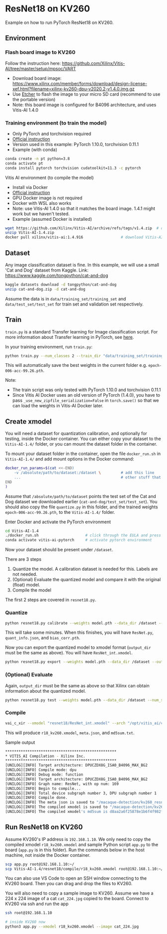 # ResNet18 on KV260

Example on how to run PyTorch ResNet18 on KV260.

## Environment

### Flash board image to KV260

Follow the instruction here: https://github.com/Xilinx/Vitis-AI/tree/master/setup/mpsoc/VART

- Download board image: https://www.xilinx.com/member/forms/download/design-license-xef.html?filename=xilinx-kv260-dpu-v2020.2-v1.4.0.img.gz
- Use [Etcher](https://www.balena.io/etcher/) to flash the image to your micro SD card (recommend to use the portable version)
- Note: this board image is configured for B4096 architecture, and uses Vitis-AI 1.4.0

### Training environment (to train the model)

- Only PyTorch and torchvision required
- [Official instruction](https://pytorch.org/get-started/locally/)
- Version used in this example: PyTorch 1.10.0, torchvision 0.11.1
- Example (with conda)

```bash
conda create -n pt python=3.8
conda activate pt
conda install pytorch torchvision cudatoolkit=11.3 -c pytorch
```

Vitis AI environment (to compile the model)

- Install via Docker
- [Official instruction](https://github.com/Xilinx/Vitis-AI)
- GPU Docker image is not required
- Docker with WSL also works
- Note: use Vitis-AI 1.4.0 so that it matches the board image. 1.4.1 might work but we haven't tested.
- Example (assumed Docker is installed)

```bash
wget https://github.com/Xilinx/Vitis-AI/archive/refs/tags/v1.4.zip  # download Vitis-AI
unzip Vitis-AI-1.4.zip
docker pull xilinx/vitis-ai:1.4.916                 # download Vitis-AI Docker image
```

## Dataset

Any image classification dataset is fine. In this example, we will use a small 'Cat and Dog' dataset from Kaggle. Link: https://www.kaggle.com/tongpython/cat-and-dog

```bash
kaggle datasets download -d tongpython/cat-and-dog
unzip cat-and-dog.zip -d cat-and-dog
```

Assume the data is in `data/training_set/training_set` and `data/test_set/test_set` for train set and validation set respectively.

## Train

`train.py` is a standard Transfer learning for Image classification script. For more information about Transfer learning in PyTorch, see [here](https://pytorch.org/tutorials/beginner/transfer_learning_tutorial.html).

In your training environment, run `train.py`:

```bash
python train.py --num_classes 2 --train_dir "data/training_set/training_set" --val_dir "data/test_set/test_set" --lr 0.001 --num_epochs 10 --batch_size 64
```

This will automatically save the best weights in the current folder e.g. `epoch-006-acc-99.26.pth`.

Note:

- The train script was only tested with PyTorch 1.10.0 and torchvision 0.11.1
- Since Vitis AI Docker uses an old version of PyTorch (1.4.0), you have to pass `_use_new_zipfile_serialization=False` in `torch.save()` so that we can load the weights in Vitis-AI Docker later.

## Create xmodel

You will need a dataset for quantization calibration, and optionally for testing, inside the Docker container. You can either copy your dataset to the `Vitis-AI-1.4/` folder, or you can mount the dataset folder in the container.

To mount your dataset folder in the container, open the file `docker_run.sh` in `Vitis-AI-1.4/` and add mount options in the Docker command:

```bash
docker_run_params=$(cat <<-END)
    -v /absolute/path/to/dataset:/dataset \         # add this line
    ...                                             # other stuff that was here
END
)
```

Assume that `/absolute/path/to/dataset` points the test set of the Cat and Dog dataset we downloaded earlier (`cat-and-dog/test_set/test_set`). You should also copy the file `quantize.py` in this folder, and the trained weights `epoch-006-acc-99.26.pth`, to the `Vitis-AI-1.4/` folder.

Enter Docker and activate the PyTorch environment

```bash
cd Vitis-AI-1.4
./docker_run.sh                     # click through the EULA and press y
conda activate vitis-ai-pytorch     # activate pytorch environment
```

Now your dataset should be present under `/dataset`.

There are 3 steps

1. Quantize the model. A calibration dataset is needed for this. Labels are not needed.
2. (Optional) Evaluate the quantized model and compare it with the original (float) model.
3. Compile the model

The first 2 steps are covered in `resnet18.py`.

### Quantize

```bash
python resnet18.py calibrate --weights model.pth --data_dir /dataset --num_samples 100 --output_dir resnet18
```

This will take some minutes. When this finishes, you will have `ResNet.py`, `quant_info.json`, and `bias_corr.pth`.

Now you can export the quantized model to xmodel format (`output_dir` must be the same as above). You will have `ResNet_int.xmodel`.

```bash
python resnet18.py export --weights model.pth --data_dir /dataset --output_dir resnet18
```

### (Optional) Evaluate

Again, `output_dir` must be the same as above so that Xilinx can obtain information about the quantized model.

```bash
python resnet18.py test --weights model.pth --data_dir /dataset --num_samples 500 --output_dir resnet18
```

### Compile

```bash
vai_c_xir --xmodel "resnet18/ResNet_int.xmodel" --arch "/opt/vitis_ai/compiler/arch/DPUCZDX8G/KV260/arch.json" --net_name r18_kv260 --output_dir "resnet18/compile"
```

This will produce `r18_kv260.xmodel`, `meta.json`, and `md5sum.txt`.

Sample output

```bash
**************************************************
* VITIS_AI Compilation - Xilinx Inc.
**************************************************
[UNILOG][INFO] Target architecture: DPUCZDX8G_ISA0_B4096_MAX_BG2
[UNILOG][INFO] Compile mode: dpu
[UNILOG][INFO] Debug mode: function
[UNILOG][INFO] Target architecture: DPUCZDX8G_ISA0_B4096_MAX_BG2
[UNILOG][INFO] Graph name: ResNet, with op num: 169
[UNILOG][INFO] Begin to compile...
[UNILOG][INFO] Total device subgraph number 3, DPU subgraph number 1
[UNILOG][INFO] Compile done.
[UNILOG][INFO] The meta json is saved to "/macaque-detection/kv260_resnet18/resnet18/compile/meta.json"
[UNILOG][INFO] The compiled xmodel is saved to "/macaque-detection/kv260_resnet18/resnet18/compile/r18_kv260.xmodel"
[UNILOG][INFO] The compiled xmodel's md5sum is d8aa2a6f25878e1b6f4f982f2cc92a79, and has been saved to "/macaque-detection/kv260_resnet18/resnet18/compile/md5sum.txt"
```

## Run ResNet18 on KV260

Assume KV260's IP address is `192.168.1.10`. We only need to copy the compiled xmodel `r18_kv260.xmodel` and sample Python script `app.py` to the board (`app.py` is in this folder). Run the commands below in the host machine, not inside the Docker container.

```bash
scp app.py root@192.168.1.10:~/
scp Vitis-AI-1.4/resnet18/compile/r18_kv260.xmodel root@192.168.1.10:~/
```

You can also use VS Code to open an SSH window connecting to the KV260 board. Then you can drag and drop the files to KV260.

You will also need to copy a sample image to KV260. Assume we have a 224 x 224 image of a cat `cat_224.jpg` copied to the board. Connect to KV260 via ssh and run the app

```bash
ssh root@192.168.1.10

# inside KV260 now
python3 app.py --xmodel r18_kv260.xmodel --image cat_224.jpg
```
